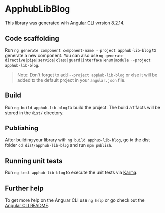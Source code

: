 # ApphubLibBlog

This library was generated with [Angular CLI](https://github.com/angular/angular-cli) version 8.2.14.

## Code scaffolding

Run `ng generate component component-name --project apphub-lib-blog` to generate a new component. You can also use `ng generate directive|pipe|service|class|guard|interface|enum|module --project apphub-lib-blog`.
> Note: Don't forget to add `--project apphub-lib-blog` or else it will be added to the default project in your `angular.json` file. 

## Build

Run `ng build apphub-lib-blog` to build the project. The build artifacts will be stored in the `dist/` directory.

## Publishing

After building your library with `ng build apphub-lib-blog`, go to the dist folder `cd dist/apphub-lib-blog` and run `npm publish`.

## Running unit tests

Run `ng test apphub-lib-blog` to execute the unit tests via [Karma](https://karma-runner.github.io).

## Further help

To get more help on the Angular CLI use `ng help` or go check out the [Angular CLI README](https://github.com/angular/angular-cli/blob/master/README.md).
